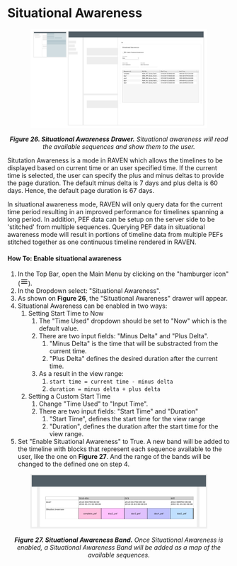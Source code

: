# Situational Awareness

<p align="center"><img src="./images/situational_awareness.png" width="400" /></p>

*<p align="center">**Figure 26. Situational Awareness Drawer.** Situational awareness will read the available sequences and show them to the user. </p>*

Situtation Awareness is a mode in RAVEN which allows the timelines to be displayed based on current time or an user specified time. If the current time is selected, the user can specify the plus and minus deltas to provide the page duration. The default minus delta is 7 days and plus delta is 60 days. Hence, the default page duration is 67 days.

In situational awareness mode, RAVEN will only query data for the current time period resulting in an improved performance for timelines spanning a long period. In addition, PEF data can be setup on the server side to be 'stitched' from multiple sequences. Querying PEF data in situational awareness mode will result in portions of timeline data from multiple PEFs stitched together as one continuous timeline rendered in RAVEN.

#### How To: Enable situational awareness

1. In the Top Bar, open the Main Menu by clicking on the "hamburger icon" (<img src="./images/baseline-menu-24px.svg" width="18" />).
2. In the Dropdown select: "Situational Awareness".
3. As shown on **Figure 26**, the "Situational Awareness" drawer will appear.
4. Situational Awareness can be enabled in two ways:
   1. Setting Start Time to Now
      1. The "Time Used" dropdown should be set to "Now" which is the default value. 
      2. There are two input fields: "Minus Delta" and "Plus Delta". 
         1. "Minus Delta" is the time that will be substracted from the current time.
         2. "Plus Delta" defines the desired duration after the current time. 
      3. As a result in the view range: 
         1. `start time = current time - minus delta` 
         2.  `duration = minus delta + plus delta` 
   2. Setting a Custom Start Time
      1. Change "Time Used" to "Input Time".
      2. There are two input fields: "Start Time" and "Duration"
         1. "Start Time", defines the start time for the view range
         2. "Duration", defines the duration after the start time for the view range.
5. Set "Enable Situational Awareness" to True. A new band will be added to the timeline with blocks that represent each sequence available to the user, like the one on **Figure 27**. And the range of the bands will be changed to the defined one on step 4.

<p align="center"><img src="./images/situational_awareness_band.png" width="400" /></p>

*<p align="center">**Figure 27. Situational Awareness Band.** Once Situational Awareness is enabled, a Situational Awareness Band will be added as a map of the available sequences. </p>*
